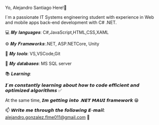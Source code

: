 Yo, Alejandro Santiago Here!👋

I´m a passionate IT Systems engineering student with experience in Web and mobile apps back-end development with C# .NET.

  💻 𝑴𝒚 𝒍𝒂𝒏𝒈𝒖𝒂𝒈𝒆𝒔: C#,JavaScript,HTML,CSS,XAML
  
  ⚙️ 𝑴𝒚 𝑭𝒓𝒂𝒎𝒆𝒘𝒐𝒓𝒌𝒔:.NET, ASP.NETCore, Unity
  
  🔨 𝑴𝒚 𝒕𝒐𝒐𝒍𝒔: VS,VSCode,Git
  
  💾 𝑴𝒚 𝒅𝒂𝒕𝒂𝒃𝒂𝒔𝒆𝒔: MS SQL server

📚 𝑳𝒆𝒂𝒓𝒏𝒊𝒏𝒈:
 
  𝙄´𝙢 𝙘𝙤𝙣𝙨𝙩𝙖𝙣𝙩𝙡𝙮 𝙡𝙚𝙖𝙧𝙣𝙞𝙣𝙜 𝙖𝙗𝙤𝙪𝙩 𝙝𝙤𝙬 𝙩𝙤 𝙘𝙤𝙙𝙚 𝙚𝙛𝙛𝙞𝙘𝙞𝙚𝙣𝙩 𝙖𝙣𝙙 𝙤𝙥𝙩𝙞𝙢𝙞𝙯𝙚𝙙 𝙖𝙡𝙜𝙤𝙧𝙞𝙩𝙝𝙢𝙨 ✅
 
  At the same time, 𝙄𝙢 𝙜𝙚𝙩𝙩𝙞𝙣𝙜 𝙞𝙣𝙩𝙤 .𝙉𝙀𝙏 𝙈𝘼𝙐𝙄 𝙛𝙧𝙖𝙢𝙚𝙬𝙤𝙧𝙠 😁

📫 𝙒𝙧𝙞𝙩𝙚 𝙢𝙚 𝙩𝙝𝙧𝙤𝙪𝙜𝙝 𝙩𝙝𝙚 𝙛𝙤𝙡𝙡𝙤𝙬𝙞𝙣𝙜 𝙀-𝙢𝙖𝙞𝙡: alejandro.gonzalez.flme011@gmail.com 🗿
